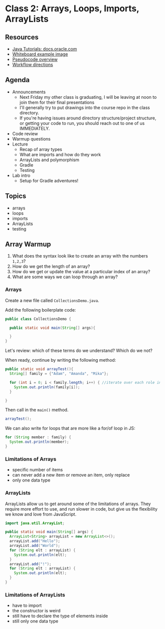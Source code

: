 # Class 2: Arrays, Loops, Imports, ArrayLists

## Resources

* [Java Tutorials: docs.oracle.com](https://docs.oracle.com/javase/tutorial/)
* [Whiteboard example image](../assets/DataStructuresWhiteboard.PNG)
* [Pseudocode overview](../Pseudocode.md)
* [Workflow directions](../Whiteboard_Workflow.md)

## Agenda

* Announcements
  * Next Friday my other class is graduating, I will be leaving at noon to join them for their final presentations
  * I'll generally try to put drawings into the course repo in the class directory.
  * If you're having issues around directory structure/project structure, or getting your code to run, you should reach out to one of us IMMEDIATELY.
* Code review
* Warmup questions
* Lecture
  * Recap of array types
  * What are imports and how do they work
  * ArrayLists and polymorphism
  * Gradle
  * Testing
* Lab intro
  * Setup for Gradle adventures!

## Topics

* arrays
* loops
* imports
* ArrayLists
* testing

## Array Warmup

1. What does the syntax look like to create an array with the numbers `1,2,3`?
2. How do we get the length of an array?
3. How do we get or update the value at a particular index of an array?
4. What are some ways we can loop through an array?

### Arrays

Create a new file called `CollectionsDemo.java`.

Add the following boilerplate code:

```java
public class CollectionsDemo {

  public static void main(String[] args){

  }
}
```

Let's review: which of these terms do we understand? Which do we not?

When ready, continue by writing the following method:

```java
public static void arrayTest(){
  String[] family = {"Adam", "Amanda", "Mika"};

  for (int i = 0; i < family.length; i++) { //iterate over each role in roles array.
    System.out.println(family[i]);
  }

}
```

Then call in the `main()` method.

```java
arrayTest();
```

We can also write for loops that are more like a for/of loop in JS:

```java
for (String member : family) {
  System.out.println(member);
}
```

### Limitations of Arrays

* specific number of items
* can never add a new item or remove an item, only replace
* only one data type

### ArrayLists

ArrayLists allow us to get around some of the limitations of arrays. They require more effort to use, and run slower in code, but give us the flexibility we know and love from JavaScript.

```java
import java.util.ArrayList;

public static void main(String[] args) {
  ArrayList<String> arrayList = new ArrayList<>();
  arrayList.add("Hello");
  arrayList.add("World");
  for (String elt : arrayList) {
    System.out.println(elt);
  }
  arrayList.add("!");
  for (String elt : arrayList) {
    System.out.println(elt);
  }
}
```

### Limitations of ArrayLists

* have to import
* the constructor is weird
* still have to declare the type of elements inside
* still only one data type
